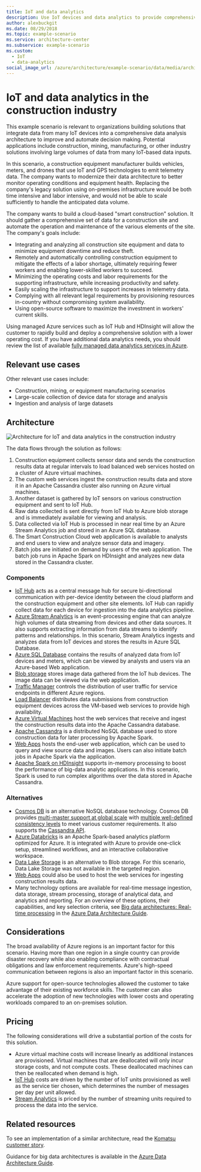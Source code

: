 ```yaml
---
title: IoT and data analytics
description: Use IoT devices and data analytics to provide comprehensive management and operation of construction projects.
author: alexbuckgit
ms.date: 08/29/2018
ms.topic: example-scenario
ms.service: architecture-center
ms.subservice: example-scenario
ms.custom:
  - IoT
  - data-analytics
social_image_url: /azure/architecture/example-scenario/data/media/architecture-big-data-with-iot.png
---
```


# IoT and data analytics in the construction industry

This example scenario is relevant to organizations building solutions that integrate data from many IoT devices into a comprehensive data analysis architecture to improve and automate decision making. Potential applications include construction, mining, manufacturing, or other industry solutions involving large volumes of data from many IoT-based data inputs.

In this scenario, a construction equipment manufacturer builds vehicles, meters, and drones that use IoT and GPS technologies to emit telemetry data. The company wants to modernize their data architecture to better monitor operating conditions and equipment health. Replacing the company's legacy solution using on-premises infrastructure would be both time intensive and labor intensive, and would not be able to scale sufficiently to handle the anticipated data volume.

The company wants to build a cloud-based "smart construction" solution. It should gather a comprehensive set of data for a construction site and automate the operation and maintenance of the various elements of the site. The company's goals include:

- Integrating and analyzing all construction site equipment and data to minimize equipment downtime and reduce theft.
- Remotely and automatically controlling construction equipment to mitigate the effects of a labor shortage, ultimately requiring fewer workers and enabling lower-skilled workers to succeed.
- Minimizing the operating costs and labor requirements for the supporting infrastructure, while increasing productivity and safety.
- Easily scaling the infrastructure to support increases in telemetry data.
- Complying with all relevant legal requirements by provisioning resources in-country without compromising system availability.
- Using open-source software to maximize the investment in workers' current skills.

Using managed Azure services such as IoT Hub and HDInsight will allow the customer to rapidly build and deploy a comprehensive solution with a lower operating cost. If you have additional data analytics needs, you should review the list of available [fully managed data analytics services in Azure][product-category].

## Relevant use cases

Other relevant use cases include:

- Construction, mining, or equipment manufacturing scenarios
- Large-scale collection of device data for storage and analysis
- Ingestion and analysis of large datasets

## Architecture

![Architecture for IoT and data analytics in the construction industry][architecture]

The data flows through the solution as follows:

1. Construction equipment collects sensor data and sends the construction results data at regular intervals to load balanced web services hosted on a cluster of Azure virtual machines.
2. The custom web services ingest the construction results data and store it in an Apache Cassandra cluster also running on Azure virtual machines.
3. Another dataset is gathered by IoT sensors on various construction equipment and sent to IoT Hub.
4. Raw data collected is sent directly from IoT Hub to Azure blob storage and is immediately available for viewing and analysis.
5. Data collected via IoT Hub is processed in near real time by an Azure Stream Analytics job and stored in an Azure SQL database.
6. The Smart Construction Cloud web application is available to analysts and end users to view and analyze sensor data and imagery.
7. Batch jobs are initiated on demand by users of the web application. The batch job runs in Apache Spark on HDInsight and analyzes new data stored in the Cassandra cluster.

### Components

- [IoT Hub](/azure/iot-hub/about-iot-hub) acts as a central message hub for secure bi-directional communication with per-device identity between the cloud platform and the construction equipment and other site elements. IoT Hub can rapidly collect data for each device for ingestion into the data analytics pipeline.
- [Azure Stream Analytics](/azure/stream-analytics/stream-analytics-introduction) is an event-processing engine that can analyze high volumes of data streaming from devices and other data sources. It also supports extracting information from data streams to identify patterns and relationships. In this scenario, Stream Analytics ingests and analyzes data from IoT devices and stores the results in Azure SQL Database.
- [Azure SQL Database](/azure/sql-database/sql-database-technical-overview) contains the results of analyzed data from IoT devices and meters, which can be viewed by analysts and users via an Azure-based Web application.
- [Blob storage](/azure/storage/blobs/storage-blobs-introduction) stores image data gathered from the IoT hub devices. The image data can be viewed via the web application.
- [Traffic Manager](/azure/traffic-manager/traffic-manager-overview) controls the distribution of user traffic for service endpoints in different Azure regions.
- [Load Balancer](/azure/load-balancer/load-balancer-overview) distributes data submissions from construction equipment devices across the VM-based web services to provide high availability.
- [Azure Virtual Machines](/azure/virtual-machines) host the web services that receive and ingest the construction results data into the Apache Cassandra database.
- [Apache Cassandra](https://cassandra.apache.org) is a distributed NoSQL database used to store construction data for later processing by Apache Spark.
- [Web Apps](/azure/app-service/app-service-web-overview) hosts the end-user web application, which can be used to query and view source data and images. Users can also initiate batch jobs in Apache Spark via the application.
- [Apache Spark on HDInsight](/azure/hdinsight/spark/apache-spark-overview) supports in-memory processing to boost the performance of big-data analytic applications. In this scenario, Spark is used to run complex algorithms over the data stored in Apache Cassandra.

### Alternatives

- [Cosmos DB](/azure/cosmos-db/introduction) is an alternative NoSQL database technology. Cosmos DB provides [multi-master support at global scale](/azure/cosmos-db/multi-region-writers) with [multiple well-defined consistency levels](/azure/cosmos-db/consistency-levels) to meet various customer requirements. It also supports the [Cassandra API](/azure/cosmos-db/cassandra-introduction).
- [Azure Databricks](/azure/azure-databricks/what-is-azure-databricks) is an Apache Spark-based analytics platform optimized for Azure. It is integrated with Azure to provide one-click setup, streamlined workflows, and an interactive collaborative workspace.
- [Data Lake Storage](/azure/storage/data-lake-storage) is an alternative to Blob storage. For this scenario, Data Lake Storage was not available in the targeted region.
- [Web Apps](/azure/app-service) could also be used to host the web services for ingesting construction results data.
- Many technology options are available for real-time message ingestion, data storage, stream processing, storage of analytical data, and analytics and reporting. For an overview of these options, their capabilities, and key selection criteria, see [Big data architectures: Real-time processing](/azure/architecture/data-guide/technology-choices/real-time-ingestion) in the [Azure Data Architecture Guide](/azure/architecture/data-guide).

## Considerations

The broad availability of Azure regions is an important factor for this scenario. Having more than one region in a single country can provide disaster recovery while also enabling compliance with contractual obligations and law enforcement requirements. Azure's high-speed communication between regions is also an important factor in this scenario.

Azure support for open-source technologies allowed the customer to take advantage of their existing workforce skills. The customer can also accelerate the adoption of new technologies with lower costs and operating workloads compared to an on-premises solution.

## Pricing

The following considerations will drive a substantial portion of the costs for this solution.

- Azure virtual machine costs will increase linearly as additional instances are provisioned. Virtual machines that are deallocated will only incur storage costs, and not compute costs. These deallocated machines can then be reallocated when demand is high.
- [IoT Hub](https://azure.microsoft.com/pricing/details/iot-hub) costs are driven by the number of IoT units provisioned as well as the service tier chosen, which determines the number of messages per day per unit allowed.
- [Stream Analytics](https://azure.microsoft.com/pricing/details/stream-analytics) is priced by the number of streaming units required to process the data into the service.

## Related resources

To see an implementation of a similar architecture, read the [Komatsu customer story][customer-story].

Guidance for big data architectures is available in the [Azure Data Architecture Guide](/azure/architecture/data-guide).

<!-- links -->

[product-category]: https://azure.microsoft.com/product-categories/analytics/
[customer-site]: https://home.komatsu/en/
[customer-story]: https://customers.microsoft.com/story/komatsu-manufacturing-azure-iot-hub-japan
[architecture]: ./media/architecture-big-data-with-iot.png
